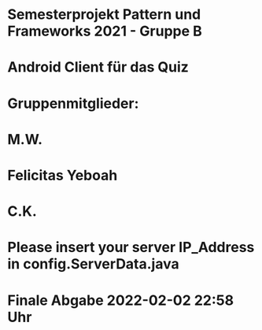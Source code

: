 # Semesterprojekt Pattern und Frameworks 2021 - Gruppe B
#
# Android Client für das Quiz
#
# Gruppenmitglieder:
# M.W.
# Felicitas Yeboah
# C.K. 
#
# Please insert your server IP_Address in config.ServerData.java
#
#  Finale Abgabe 2022-02-02 22:58 Uhr
